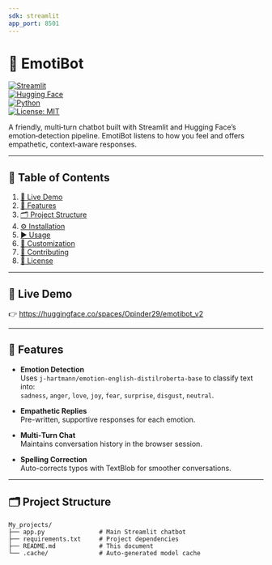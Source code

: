 ```yaml
---
sdk: streamlit
app_port: 8501
---
```


# 🌿 EmotiBot

[![Streamlit](https://img.shields.io/badge/Streamlit-Ready-green)](https://streamlit.io)  
[![Hugging Face](https://img.shields.io/badge/Hugging%20Face-🚀-orange)](https://huggingface.co/)  
[![Python](https://img.shields.io/badge/Python-3.10-blue)](https://python.org)  
[![License: MIT](https://img.shields.io/badge/License-MIT-lightgrey)](/LICENSE)

A friendly, multi‐turn chatbot built with Streamlit and Hugging Face’s emotion‐detection pipeline. EmotiBot listens to how you feel and offers empathetic, context‐aware responses.

---

## 📖 Table of Contents

1. [🚀 Live Demo](#-live-demo)  
2. [🧩 Features](#-features)  
3. [🗂️ Project Structure](#️-project-structure)  
4. [⚙️ Installation](#️-installation)  
5. [▶️ Usage](#️-usage)  
6. [🔧 Customization](#-customization)  
7. [🤝 Contributing](#-contributing)  
8. [📜 License](#-license)

---

## 🚀 Live Demo

👉 https://huggingface.co/spaces/Opinder29/emotibot_v2

---

## 🧩 Features

- **Emotion Detection**  
  Uses `j-hartmann/emotion-english-distilroberta-base` to classify text into:  
  `sadness`, `anger`, `love`, `joy`, `fear`, `surprise`, `disgust`, `neutral`.

- **Empathetic Replies**  
  Pre-written, supportive responses for each emotion.

- **Multi‐Turn Chat**  
  Maintains conversation history in the browser session.

- **Spelling Correction**  
  Auto-corrects typos with TextBlob for smoother conversations.

---

## 🗂️ Project Structure

```text
My_projects/
├── app.py               # Main Streamlit chatbot
├── requirements.txt     # Project dependencies
├── README.md            # This document
└── .cache/              # Auto-generated model cache
